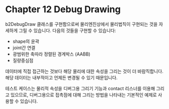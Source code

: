 # Chapter 12 Debug Drawing

b2DebugDraw 클래스를 구현함으로써 물리엔진상에서 물리법칙이 구현되는 것을 자세하게 그릴 수 있습니다. 다음의 것들을 구현할 수 있습니다:

* shape의 윤곽
* joint간 연결
* 광범위한 축따라 정렬된 경계박스 (AABB)
* 질량중심점

데이터에 직접 접근하는 것보다 해당 물리에 대한 속성을 그리는 것이 더 바람직합니다. 해당 데이터는 내부적이고 언제든 변경될 수 있기 때문입니다.

테스트 케이스는 물리적 속성을 디버그용 그리기 기능과 contact 리스너를 이용해 그리고 있으므로, 디버그용으로 접촉점에 대해 그리는 방법을 나타내는 기본적인 예제로 사용할 수 있습니다.
